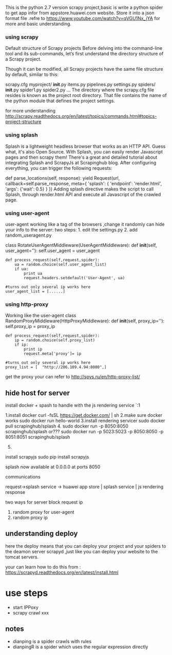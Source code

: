 This is the python 2.7 version scrapy project,basic is write a python spider to get app infor from appstore.huawei.com website. Store it into a json format file .refre to https://www.youtube.com/watch?v=qVGU1Nx_jYA for more and basic understanding.

### using scrapy
Default structure of Scrapy projects
Before delving into the command-line tool and its sub-commands, let’s first understand the directory structure of a Scrapy project.

Though it can be modified, all Scrapy projects have the same file structure by default, similar to this:

scrapy.cfg
myproject/
    __init__.py
    items.py
    pipelines.py
    settings.py
    spiders/
        __init__.py
        spider1.py
        spider2.py
        ...
The directory where the scrapy.cfg file resides is known as the project root directory. That file contains the name of the python module that defines the project settings. 

for more understanding http://scrapy.readthedocs.org/en/latest/topics/commands.html#topics-project-structure

### using splash
Splash is a lightweight headless browser that works as an HTTP API. Guess what, it's also Open Source. With Splash, you can easily render Javascript pages and then scrapy them!
There's a great and detailed tutorial about integrating Splash and ScrapyJs at Scrapinghub blog. After configuring everything, you can trigger the following requests:

def parse_locations(self, response):
    yield Request(url, callback=self.parse_response, meta={
                      'splash': {
                                  'endpoint': 'render.html',
                                  'args': {'wait': 0.5}
                      }
                })
Adding splash directive makes the script to call Splash, through render.html API and execute all Javascript of the crawled page.

### using user-agent
user-agent working like a tag of the browsers ,change it randomly can hide your info to the server:
two steps: 
         1. edit the settings.py 
         2. add random_useragent.py

class RotateUserAgentMiddleware(UserAgentMiddleware):
    def __init__(self, user_agent=''):
        self.user_agent = user_agent

    def process_request(self,request,spider):
        ua = random.choice(self.user_agent_list)
        if ua:
            print ua
            request.headers.setdefault('User-Agent', ua)

    #turns out only several ip works here
    user_agent_list = [......]


### using http-proxy
Working like the user-agent 
class RandomProxyMiddleware(HttpProxyMiddleware):
    def __init__(self, proxy_ip=''):
        self.proxy_ip = proxy_ip

    def process_request(self,request,spider):
        ip = random.choice(self.proxy_list)
        if ip:
            print ip
            request.meta['proxy']= ip

    #turns out only several ip works here
    proxy_list = [  "http://206.109.4.94:8080",]

get the proxy your can refer to http://spys.ru/en/http-proxy-list/


## hide host for server

install docker + spash to handle with the js rendering service `:1

1.install docker
curl -fsSL https://get.docker.com/ | sh
2.make sure docker works
sudo docker run hello-world
3.install rendering servicer
sudo docker pull scrapinghub/splash
4.
sudo docker run -p 8050:8050 scrapinghub/splash
or???
sudo docker run -p 5023:5023 -p 8050:8050 -p 8051:8051 scrapinghub/splash

5.
install scrapyjs
 sudo pip install scrapyjs

splash now available at 0.0.0.0 at ports 8050

communications


request->splash service -> huawei app store
                              |
                           splash service 
                              | js rendering
                           response
                            
     
two ways for server block request ip
1. random proxy for user-agent
2. random proxy ip


## understanding deploy

here the deploy means that you can deploy your project and your spiders to the deamon server scrapyd ,just like you can deploy your website to the tomcat servers.

your can learn how to do this from :
https://scrapyd.readthedocs.org/en/latest/install.html



# use steps
- start IPPoxy
- scrapy crawl xxx

## notes
- dianping is a spider crawls with rules
- dianpingR is a spider which uses the regular expression directly
